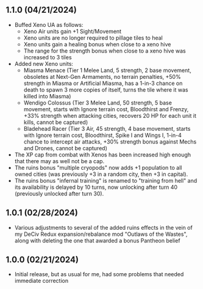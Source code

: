 ## 1.1.0 (04/21/2024)
- Buffed Xeno UA as follows:
    - Xeno Air units gain +1 Sight/Movement
    - Xeno units are no longer required to pillage tiles to heal
    - Xeno units gain a healing bonus when close to a xeno hive
    - The range for the strength bonus when close to a xeno hive was increased to 3 tiles
- Added new Xeno units:
    - Miasma Menace (Tier 1 Melee Land, 5 strength, 2 base movement, obsoletes at Next-Gen Armaments, no terrain penalties, +50% strength in Miasma or Artificial Miasma, has a 1-in-3 chance on death to spawn 3 more copies of itself, turns the tile where it was killed into Miasma)
    - Wendigo Colossus (Tier 3 Melee Land, 50 strength, 5 base movement, starts with Ignore terrain cost, Bloodthirst and Frenzy, +33% strength when attacking cities, recovers 20 HP for each unit it kills, cannot be captured)
    - Bladehead Racer (Tier 3 Air, 45 strength, 4 base movement, starts with Ignore terrain cost, Bloodthirst, Spike I and Wings I, 1-in-4 chance to intercept air attacks, +30% strength bonus against Mechs and Drones, cannot be captured)
- The XP cap from combat with Xenos has been increased high enough that there may as well not be a cap.
- The ruins bonus "multiple cryopods" now adds +1 population to all owned cities (was previously +3 in a random city, then +3 in capital).
- The ruins bonus "infernal training" is renamed to "training from hell" and its availability is delayed by 10 turns, now unlocking after turn 40 (previously unlocked after turn 30).

## 1.0.1 (02/28/2024)
- Various adjustments to several of the added ruins effects in the vein of my DeCiv Redux expansion/rebalance mod "Outlaws of the Wastes", along with deleting the one that awarded a bonus Pantheon belief

## 1.0.0 (02/21/2024)
- Initial release, but as usual for me, had some problems that needed immediate correction